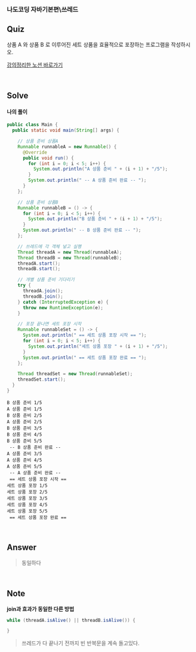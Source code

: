 ### 나도코딩 자바기본편\쓰레드

## Quiz

상품 A 와 상품 B 로 이루어진 세트 상품을 효율적으로 포장하는 프로그램을 작성하시오.

[강의정리한 노션 바로가기](https://www.notion.so/goo99/Section8-Thread-f95afc5cf9f84ae29bc4342110aea1f6)

<br/>

## Solve

#### 나의 풀이

```java
public class Main {
  public static void main(String[] args) {

    // 상품 준비 상품A
    Runnable runnableA = new Runnable() {
      @Override
      public void run() {
        for (int i = 0; i < 5; i++) {
          System.out.println("A 상품 준비 " + (i + 1) + "/5");
        }
        System.out.println(" -- A 상품 준비 완료 -- ");
      }
    };

    // 상품 준비 상품B
    Runnable runnableB = () -> {
      for (int i = 0; i < 5; i++) {
        System.out.println("B 상품 준비 " + (i + 1) + "/5");
      }
      System.out.println(" -- B 상품 준비 완료 -- ");
    };

    // 쓰레드에 각 객체 넣고 실행
    Thread threadA = new Thread(runnableA);
    Thread threadB = new Thread(runnableB);
    threadA.start();
    threadB.start();

    // 개별 상품 준비 기다리기
    try {
      threadA.join();
      threadB.join();
    } catch (InterruptedException e) {
      throw new RuntimeException(e);
    }

    // 포장 끝나면 세트 포장 시작
    Runnable runnableSet = () -> {
      System.out.println(" == 세트 상품 포장 시작 == ");
      for (int i = 0; i < 5; i++) {
        System.out.println("세트 상품 포장 " + (i + 1) + "/5");
      }
      System.out.println(" == 세트 상품 포장 완료 == ");
    };

    Thread threadSet = new Thread(runnableSet);
    threadSet.start();
  }
}
```

```
B 상품 준비 1/5
A 상품 준비 1/5
B 상품 준비 2/5
A 상품 준비 2/5
B 상품 준비 3/5
B 상품 준비 4/5
B 상품 준비 5/5
 -- B 상품 준비 완료 --
A 상품 준비 3/5
A 상품 준비 4/5
A 상품 준비 5/5
 -- A 상품 준비 완료 --
 == 세트 상품 포장 시작 ==
세트 상품 포장 1/5
세트 상품 포장 2/5
세트 상품 포장 3/5
세트 상품 포장 4/5
세트 상품 포장 5/5
 == 세트 상품 포장 완료 ==
```

<br/>

## Answer

> 동일하다

<br/>

## Note

**join과 효과가 동일한 다른 방법**

```java
while (threadA.isAlive() || threadB.isAlive()) {

}
```

> 쓰레드가 다 끝나기 전까지 빈 반복문을 계속 돌고있다.
